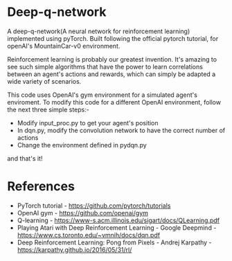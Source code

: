 # Deep-q-network
A deep-q-network(A neural network for reinforcement learning) implemented using pyTorch. Built following the official pytorch tutorial, for openAI's MountainCar-v0 environment.  

Reinforcement learning is probably our greatest invention. It's amazing to see such simple algorithms that have the power to learn correlations between an agent's actions and rewards, which can simply be adapted a wide variety of scenarios.

This code uses OpenAI's gym environment for a simulated agent's enviroment. To modify this code for a different OpenAI environment, follow the next three simple steps:-

* Modify input_proc.py to get your agent's position
* In dqn.py, modify the convolution network to have the correct number of actions
* Change the environment defined in pydqn.py

and that's it! 


# References

* PyTorch tutorial - https://github.com/pytorch/tutorials
* OpenAI gym - https://github.com/openai/gym
* Q-learning - https://www-s.acm.illinois.edu/sigart/docs/QLearning.pdf
* Playing Atari with Deep Reinforcement Learning - Google Deepmind - https://www.cs.toronto.edu/~vmnih/docs/dqn.pdf
* Deep Reinforcement Learning: Pong from Pixels - Andrej Karpathy - https://karpathy.github.io/2016/05/31/rl/

